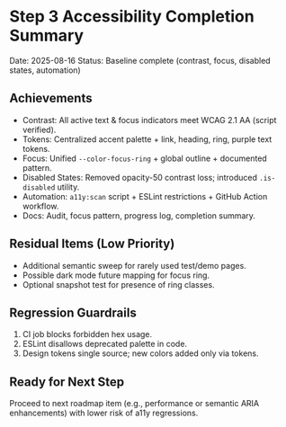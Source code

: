 # Step 3 Accessibility Completion Summary

Date: 2025-08-16
Status: Baseline complete (contrast, focus, disabled states, automation)

## Achievements
- Contrast: All active text & focus indicators meet WCAG 2.1 AA (script verified).
- Tokens: Centralized accent palette + link, heading, ring, purple text tokens.
- Focus: Unified `--color-focus-ring` + global outline + documented pattern.
- Disabled States: Removed opacity-50 contrast loss; introduced `.is-disabled` utility.
- Automation: `a11y:scan` script + ESLint restrictions + GitHub Action workflow.
- Docs: Audit, focus pattern, progress log, completion summary.

## Residual Items (Low Priority)
- Additional semantic sweep for rarely used test/demo pages.
- Possible dark mode future mapping for focus ring.
- Optional snapshot test for presence of ring classes.

## Regression Guardrails
1. CI job blocks forbidden hex usage.
2. ESLint disallows deprecated palette in code.
3. Design tokens single source; new colors added only via tokens.

## Ready for Next Step
Proceed to next roadmap item (e.g., performance or semantic ARIA enhancements) with lower risk of a11y regressions.
